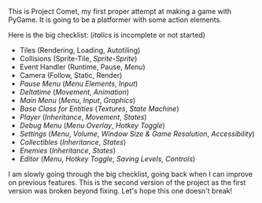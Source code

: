 This is Project Comet, my first proper attempt at making a game with PyGame.
It is going to be a platformer with some action elements.

Here is the big checklist: (*italics* is incomplete or not started)
- Tiles (Rendering, Loading, Autotiling)
- Collisions (Sprite-Tile, *Sprite-Sprite*)
- Event Handler (Runtime, Pause, *Menu*)
- Camera (Follow, Static, Render)
- *Pause Menu* (*Menu Elements*, *Input*)
- *Deltatime* (*Movement*, *Animation*)
- *Main Menu* (*Menu*, *Input*, *Graphics*)
- *Base Class for Entities* (*Textures*, *State Machine*)
- *Player* (*Inheritance*, *Movement*, *States*)
- *Debug Menu* (*Menu Overlay*, *Hotkey Toggle*)
- *Settings* (*Menu*, *Volume*, *Window Size & Game Resolution*, *Accessibility*)
- *Collectibles* (*Inheritance*, *States*)
- *Enemies* (*Inheritance*, *States*)
- *Editor* (*Menu*, *Hotkey Toggle*, *Saving Levels*, *Controls*)

I am slowly going through the big checklist, going back when I can improve on previous features.
This is the second version of the project as the first version was broken beyond fixing.
Let's hope this one doesn't break!

